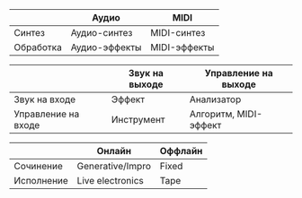 |           | Аудио         | MIDI         |
| --------- | ------------- | ------------ |
| Синтез    | Аудио-синтез  | MIDI-синтез  |
| Обработка | Аудио-эффекты | MIDI-эффекты |

|                     | Звук на выходе | Управление на выходе  |
| ------------------- | -------------- | --------------------- |
| Звук на входе       | Эффект         | Анализатор            |
| Управление на входе | Инструмент     | Алгоритм, MIDI-эффект |

|            | Онлайн           | Оффлайн |
| ---------- | ---------------- | ------- |
| Сочинение  | Generative/Impro | Fixed   |
| Исполнение | Live electronics | Tape    |
